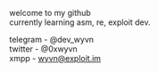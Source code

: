 welcome to my github<br />
currently learning asm, re, exploit dev.

telegram - @dev_wyvn<br />
twitter  - @0xwyvn<br />
xmpp - wyvn@exploit.im<br />
